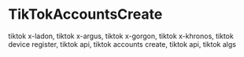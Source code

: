 # TikTokAccountsCreate
tiktok x-ladon, tiktok x-argus, tiktok x-gorgon, tiktok x-khronos, tiktok device register, tiktok api, tiktok accounts create, tiktok api, tiktok algs
